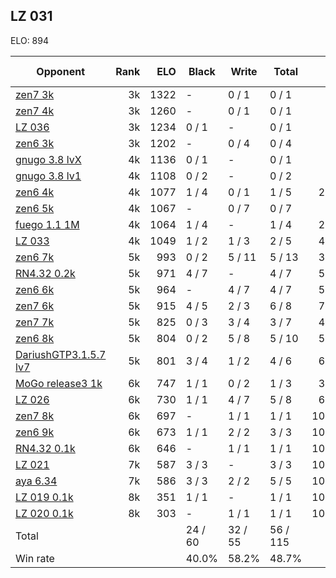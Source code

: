 ## LZ 031 ##

ELO: 894

Opponent | Rank | ELO | Black | Write | Total | Win rate
---------|-----:|----:|-------|-------|-------|-------:
[zen7 3k](zen7%203k.md) | 3k | 1322 | - | 0 / 1 | 0 / 1 | 0.0%
[zen7 4k](zen7%204k.md) | 3k | 1260 | - | 0 / 1 | 0 / 1 | 0.0%
[LZ 036](LZ%20036.md) | 3k | 1234 | 0 / 1 | - | 0 / 1 | 0.0%
[zen6 3k](zen6%203k.md) | 3k | 1202 | - | 0 / 4 | 0 / 4 | 0.0%
[gnugo 3.8 lvX](gnugo%203.8%20lvX.md) | 4k | 1136 | 0 / 1 | - | 0 / 1 | 0.0%
[gnugo 3.8 lv1](gnugo%203.8%20lv1.md) | 4k | 1108 | 0 / 2 | - | 0 / 2 | 0.0%
[zen6 4k](zen6%204k.md) | 4k | 1077 | 1 / 4 | 0 / 1 | 1 / 5 | 20.0%
[zen6 5k](zen6%205k.md) | 4k | 1067 | - | 0 / 7 | 0 / 7 | 0.0%
[fuego 1.1 1M](fuego%201.1%201M.md) | 4k | 1064 | 1 / 4 | - | 1 / 4 | 25.0%
[LZ 033](LZ%20033.md) | 4k | 1049 | 1 / 2 | 1 / 3 | 2 / 5 | 40.0%
[zen6 7k](zen6%207k.md) | 5k | 993 | 0 / 2 | 5 / 11 | 5 / 13 | 38.5%
[RN4.32 0.2k](RN4.32%200.2k.md) | 5k | 971 | 4 / 7 | - | 4 / 7 | 57.1%
[zen6 6k](zen6%206k.md) | 5k | 964 | - | 4 / 7 | 4 / 7 | 57.1%
[zen7 6k](zen7%206k.md) | 5k | 915 | 4 / 5 | 2 / 3 | 6 / 8 | 75.0%
[zen7 7k](zen7%207k.md) | 5k | 825 | 0 / 3 | 3 / 4 | 3 / 7 | 42.9%
[zen6 8k](zen6%208k.md) | 5k | 804 | 0 / 2 | 5 / 8 | 5 / 10 | 50.0%
[DariushGTP3.1.5.7 lv7](DariushGTP3.1.5.7%20lv7.md) | 5k | 801 | 3 / 4 | 1 / 2 | 4 / 6 | 66.7%
[MoGo release3 1k](MoGo%20release3%201k.md) | 6k | 747 | 1 / 1 | 0 / 2 | 1 / 3 | 33.3%
[LZ 026](LZ%20026.md) | 6k | 730 | 1 / 1 | 4 / 7 | 5 / 8 | 62.5%
[zen7 8k](zen7%208k.md) | 6k | 697 | - | 1 / 1 | 1 / 1 | 100.0%
[zen6 9k](zen6%209k.md) | 6k | 673 | 1 / 1 | 2 / 2 | 3 / 3 | 100.0%
[RN4.32 0.1k](RN4.32%200.1k.md) | 6k | 646 | - | 1 / 1 | 1 / 1 | 100.0%
[LZ 021](LZ%20021.md) | 7k | 587 | 3 / 3 | - | 3 / 3 | 100.0%
[aya 6.34](aya%206.34.md) | 7k | 586 | 3 / 3 | 2 / 2 | 5 / 5 | 100.0%
[LZ 019 0.1k](LZ%20019%200.1k.md) | 8k | 351 | 1 / 1 | - | 1 / 1 | 100.0%
[LZ 020 0.1k](LZ%20020%200.1k.md) | 8k | 303 | - | 1 / 1 | 1 / 1 | 100.0%
Total | | | 24 / 60 | 32 / 55 | 56 / 115 | 
Win rate| | | 40.0% | 58.2% | 48.7% | 
